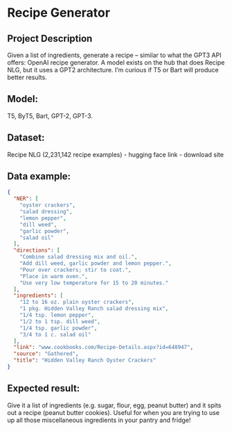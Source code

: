 # Recipe Generator


## Project Description
Given a list of ingredients, generate a recipe – similar to what the GPT3 API offers: OpenAI recipe generator. A model exists on the hub that does Recipe NLG, but it uses a GPT2 architecture. I’m curious if T5 or Bart will produce better results.

## Model:
T5, ByT5, Bart, GPT-2, GPT-3.

## Dataset:
Recipe NLG (2,231,142 recipe examples) - hugging face link - download site

## Data example:

```json
{
  "NER": [
    "oyster crackers",
    "salad dressing",
    "lemon pepper",
    "dill weed",
    "garlic powder",
    "salad oil"
  ],
  "directions": [
    "Combine salad dressing mix and oil.",
    "Add dill weed, garlic powder and lemon pepper.",
    "Pour over crackers; stir to coat.",
    "Place in warm oven.",
    "Use very low temperature for 15 to 20 minutes."
  ],
  "ingredients": [
    "12 to 16 oz. plain oyster crackers",
    "1 pkg. Hidden Valley Ranch salad dressing mix",
    "1/4 tsp. lemon pepper",
    "1/2 to 1 tsp. dill weed",
    "1/4 tsp. garlic powder",
    "3/4 to 1 c. salad oil"
  ],
  "link": "www.cookbooks.com/Recipe-Details.aspx?id=648947",
  "source": "Gathered",
  "title": "Hidden Valley Ranch Oyster Crackers"
}
```

## Expected result:
Give it a list of ingredients (e.g. sugar, flour, egg, peanut butter) and it spits out a recipe (peanut butter cookies). Useful for when you are trying to use up all those miscellaneous ingredients in your pantry and fridge!
